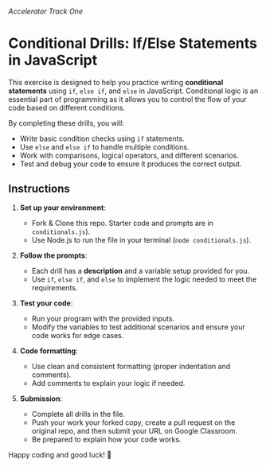 ###### Accelerator Track One

# Conditional Drills: If/Else Statements in JavaScript

This exercise is designed to help you practice writing **conditional statements** using `if`, `else if`, and `else` in JavaScript. Conditional logic is an essential part of programming as it allows you to control the flow of your code based on different conditions.

By completing these drills, you will:

- Write basic condition checks using `if` statements.  
- Use `else` and `else if` to handle multiple conditions.  
- Work with comparisons, logical operators, and different scenarios.  
- Test and debug your code to ensure it produces the correct output.

## Instructions

1. **Set up your environment**:
   - Fork & Clone this repo. Starter code and prompts are in `conditionals.js`).
   - Use Node.js to run the file in your terminal (`node conditionals.js`).

2. **Follow the prompts**:
   - Each drill has a **description** and a variable setup provided for you.
   - Use `if`, `else if`, and `else` to implement the logic needed to meet the requirements.

3. **Test your code**:
   - Run your program with the provided inputs.
   - Modify the variables to test additional scenarios and ensure your code works for edge cases.

4. **Code formatting**:
   - Use clean and consistent formatting (proper indentation and comments).
   - Add comments to explain your logic if needed.

5. **Submission**:
   - Complete all drills in the file.
   - Push your work your forked copy, create a pull request on the original repo, and then submit your URL on Google Classroom.
   - Be prepared to explain how your code works.

Happy coding and good luck! 🚀
